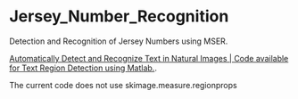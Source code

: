 # Jersey_Number_Recognition
Detection and Recognition of Jersey Numbers using MSER.


<a href = "http://in.mathworks.com/help/vision/examples/automatically-detect-and-recognize-text-in-natural-images.html">Automatically Detect and Recognize Text in Natural Images | Code available for Text Region Detection using Matlab.</a>.

The current code does not use skimage.measure.regionprops 
